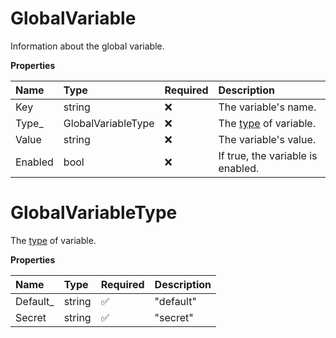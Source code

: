 # GlobalVariable

Information about the global variable.

**Properties**

| Name    | Type               | Required | Description                                                                                           |
| :------ | :----------------- | :------- | :---------------------------------------------------------------------------------------------------- |
| Key     | string             | ❌       | The variable's name.                                                                                  |
| Type\_  | GlobalVariableType | ❌       | The [type](https://learning.postman.com/docs/sending-requests/variables/#variable-types) of variable. |
| Value   | string             | ❌       | The variable's value.                                                                                 |
| Enabled | bool               | ❌       | If true, the variable is enabled.                                                                     |

# GlobalVariableType

The [type](https://learning.postman.com/docs/sending-requests/variables/#variable-types) of variable.

**Properties**

| Name      | Type   | Required | Description |
| :-------- | :----- | :------- | :---------- |
| Default\_ | string | ✅       | "default"   |
| Secret    | string | ✅       | "secret"    |

<!-- This file was generated by liblab | https://liblab.com/ -->
